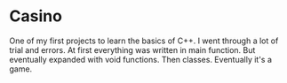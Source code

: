# Casino
One of my first projects to learn the basics of C++. I went through a lot of trial and errors. At first everything was written in main function. But eventually expanded with void functions. Then classes. Eventually it's a game.
